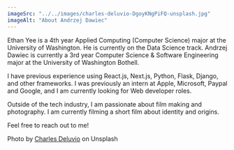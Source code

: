 ```yaml
---
imageSrc: "../../images/charles-deluvio-DgoyKNgPiFQ-unsplash.jpg"
imageAlt: "About Andrzej Dawiec"
---
```


Ethan Yee is a 4th year Applied Computing (Computer Science) major at the University of Washington. He is currently on the Data Science track.
Andrzej Dawiec is currently a 3rd year Computer Science & Software Engineering major at the University of Washington Bothell. 

I have previous experience using React.js, Next.js, Python, Flask, Django, and other frameworks. I was previously an intern at Apple, Microsoft, Paypal and Google, and I am currently looking for Web developer roles.

Outside of the tech industry, I am passionate about film making and photography. I am currently filming a short film about identity and origins.

Feel free to reach out to me!

Photo by <a href="https://unsplash.com/@charlesdeluvio?utm_source=unsplash&utm_medium=referral&utm_content=creditCopyText" target="_blank" rel="nofollow noopener noreferrer" aria-label="External Link"><u>Charles Deluvio</u></a> on Unsplash
